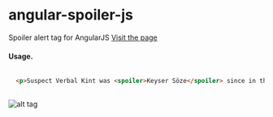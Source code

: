 # angular-spoiler-js

Spoiler alert tag for AngularJS 
[Visit the page](https://ahmetozantekin.github.io/spoilerjs-angular)
#### Usage.
```html
   
  <p>Suspect Verbal Kint was <spoiler>Keyser Söze</spoiler> since in the beginning.</p>
   
```

![alt tag](http://watchersonthewall.com/wp-content/uploads/2016/09/spoiler.gif)
